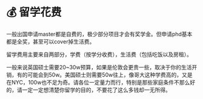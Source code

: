 # 💰 留学花费

&#x20;   一般出国申请master都是自费的，极少部分项目才会有奖学金。但申请phd基本都是全奖，甚至可以cover掉生活费。

&#x20;   留学费用主要来自两部分，学费（按学分收费），生活费（包括吃饭以及房租）。

&#x20;   一般来说英国硕士需要20\~30w预算，如果是伦敦会更贵一些，取决于你的生活开销，有的可能会到50w。美国硕士则需要50w往上，像哥大这种学费高的，又是在NYC，100w也不足为奇。请各位一定量力而行，特别是那些家庭条件不那么好的，请一定一定想清楚你留学的目的，不要花了这么多钱却一无所得。

